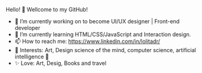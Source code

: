 Hello! 👋 Wellcome to my GitHub! 

- 🎯 I’m currently working on to become UI/UX designer | Front-end developer
- 🌱 I’m currently learning HTML/CSS/JavaScript and Interaction design.
- 📫 How to reach me: https://www.linkedin.com/in/lolitadr/
- 🎨 Interests: Art, Design science of the mind, computer science, artificial intelligence 🤖
- ✨ Love: Art, Desig, Books and travel

